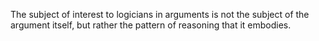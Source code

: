 
The subject of interest to logicians in arguments is not the subject of the argument itself, but rather the pattern of reasoning that it embodies.